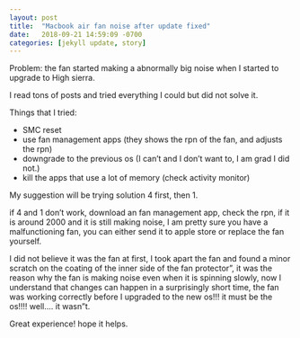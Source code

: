```yaml
---
layout: post
title:  "Macbook air fan noise after update fixed"
date:   2018-09-21 14:59:09 -0700
categories: [jekyll update, story] 
---
```

Problem: the fan started making a abnormally big noise when I started to upgrade to High sierra.

I read tons of posts and tried everything I could but did not solve it.

Things that I tried:

- SMC reset
- use fan management apps (they shows the rpn of the fan, and adjusts the rpn)
- downgrade to the previous os (I can’t and I don’t want to, I am grad I did not.)
- kill the apps that use a lot of memory (check activity monitor)

My suggestion will be trying solution 4 first, then 1.

if 4 and 1 don’t work, download an fan management app, check the rpn, if it is around 2000 and it is still making noise, I am pretty sure you have a malfunctioning fan, you can either send it to apple store or replace the fan yourself.

I did not believe it was the fan at first, I took apart the fan and found a minor scratch on the coating of the inner side of the
fan protector”, it was the reason why the fan is making noise even when it is spinning slowly,  now I understand that changes can happen in a surprisingly short time, the fan was working correctly before I upgraded to the new os!!! it must be the os!!!! well…. it wasn”t.

Great experience! hope it helps.

